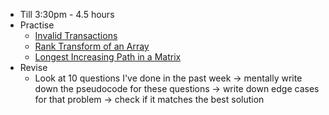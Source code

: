 - Till 3:30pm - 4.5 hours
- Practise
	- [Invalid Transactions](https://leetcode.com/problems/invalid-transactions/)
	- [Rank Transform of an Array](https://leetcode.com/problems/rank-transform-of-an-array/)
	- [Longest Increasing Path in a Matrix](https://leetcode.com/problems/longest-increasing-path-in-a-matrix/)
- Revise
	- Look at 10 questions I've done in the past week -> mentally write down the pseudocode for these questions -> write down edge cases for that problem -> check if it matches the best solution